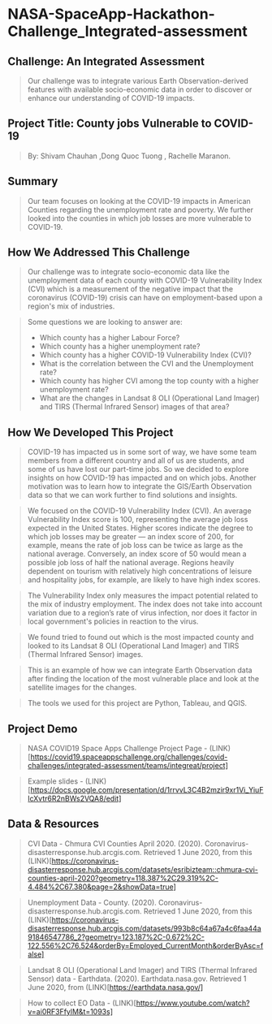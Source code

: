 # NASA-SpaceApp-Hackathon-Challenge_Integrated-assessment

## Challenge: An Integrated Assessment
> Our challenge was to integrate various Earth Observation-derived features with available socio-economic data in order to discover or enhance our understanding of COVID-19 impacts.

## Project Title: County jobs Vulnerable to COVID-19
> By: Shivam Chauhan ,Dong Quoc Tuong , Rachelle Maranon.

## Summary

> Our team focuses on looking at the COVID-19 impacts in American Counties regarding the unemployment rate and poverty. We further looked into the counties in which job losses are more vulnerable to COVID-19.

## How We Addressed This Challenge

> Our challenge was to integrate socio-economic data like the unemployment data of each county with COVID-19 Vulnerability Index (CVI) which is a measurement of the negative impact that the coronavirus (COVID-19) crisis can have on employment-based upon a region's mix of industries.

> Some questions we are looking to answer are:
>- Which county has a higher Labour Force?
>- Which county has a higher unemployment rate?
>- Which county has a higher COVID-19 Vulnerability Index (CVI)?
>- What is the correlation between the CVI and the Unemployment rate?
>- Which county has higher CVI among the top county with a higher unemployment rate?
>- What are the changes in Landsat 8 OLI (Operational Land Imager) and TIRS (Thermal Infrared Sensor) images of that area? 

## How We Developed This Project

> COVID-19 has impacted us in some sort of way, we have some team members from a different country and all of us are students, and some of us have lost our part-time jobs. So we decided to explore insights on how COVID-19 has impacted and on which jobs. Another motivation was to learn how to integrate the GIS/Earth Observation data so that we can work further to find solutions and insights. 

> We focused on the COVID-19 Vulnerability Index (CVI). An average Vulnerability Index score is 100, representing the average job loss expected in the United States. Higher scores indicate the degree to which job losses may be greater — an index score of 200, for example, means the rate of job loss can be twice as large as the national average. Conversely, an index score of 50 would mean a possible job loss of half the national average. Regions heavily dependent on tourism with relatively high concentrations of leisure and hospitality jobs, for example, are likely to have high index scores.

> The Vulnerability Index only measures the impact potential related to the mix of industry employment. The index does not take into account variation due to a region’s rate of virus infection, nor does it factor in local government's policies in reaction to the virus.

> We found tried to found out which is the most impacted county and looked to its Landsat 8 OLI (Operational Land Imager) and TIRS (Thermal Infrared Sensor) images. 

> This is an example of how we can integrate Earth Observation data after finding the location of the most vulnerable place and look at the satellite images for the changes. 

> The tools we used for this project are Python, Tableau, and QGIS. 

## Project Demo

>  NASA COVID19 Space Apps Challenge Project Page - (LINK)[https://covid19.spaceappschallenge.org/challenges/covid-challenges/integrated-assessment/teams/integreat/project]

> Example slides  - (LINK)[https://docs.google.com/presentation/d/1rrvvL3C4B2mzir9xr1Vi_YiuFlcXvtr6R2nBWs2VQA8/edit]


## Data & Resources

> CVI Data - Chmura CVI Counties April 2020. (2020). Coronavirus-disasterresponse.hub.arcgis.com. Retrieved 1 June 2020, from this (LINK)[https://coronavirus-disasterresponse.hub.arcgis.com/datasets/esribizteam::chmura-cvi-counties-april-2020?geometry=118.387%2C29.319%2C-4.484%2C67.380&page=2&showData=true] 

> Unemployment Data - County. (2020). Coronavirus-disasterresponse.hub.arcgis.com. Retrieved 1 June 2020, from this (LINK)[https://coronavirus-disasterresponse.hub.arcgis.com/datasets/993b8c64a67a4c6faa44a91846547786_2?geometry=123.187%2C-0.672%2C-122.556%2C76.524&orderBy=Employed_CurrentMonth&orderByAsc=false]

> Landsat 8 OLI (Operational Land Imager) and TIRS (Thermal Infrared Sensor) data - Earthdata. (2020). Earthdata.nasa.gov. Retrieved 1 June 2020, from (LINK)[https://earthdata.nasa.gov/]

> How to collect EO Data -  (LINK)[https://www.youtube.com/watch?v=ai0RF3FfylM&t=1093s]

